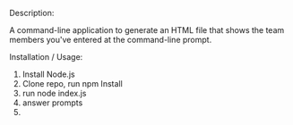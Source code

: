 Description:

A command-line application to generate an HTML file that shows the team members you've entered at the command-line prompt. 

Installation / Usage:

1. Install Node.js
2. Clone repo, run npm Install
3. run node index.js
4. answer prompts
5. 

